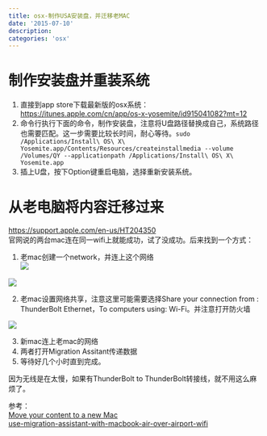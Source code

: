 ```yaml
---
title: osx-制作USA安装盘，并迁移老MAC
date: '2015-07-10'
description:
categories: 'osx'
---
```


# 制作安装盘并重装系统

1. 直接到app store下载最新版的osx系统：https://itunes.apple.com/cn/app/os-x-yosemite/id915041082?mt=12
2. 命令行执行下面的命令，制作安装盘，注意将U盘路径替换成自己，系统路径也需要匹配。这一步需要比较长时间，耐心等待。`sudo /Applications/Install\ OS\ X\ Yosemite.app/Contents/Resources/createinstallmedia --volume /Volumes/QY --applicationpath /Applications/Install\ OS\ X\ Yosemite.app`
3. 插上U盘，按下Option键重启电脑，选择重新安装系统。

# 从老电脑将内容迁移过来

https://support.apple.com/en-us/HT204350  
官网说的两台mac连在同一wifi上就能成功，试了没成功。后来找到一个方式：    

1. 老mac创建一个network，并连上这个网络  
![](https://farm1.staticflickr.com/328/19577943046_2f1a554344.jpg)  

![](https://farm1.staticflickr.com/487/19577980266_0cf6d9ea45.jpg)  

2. 老mac设置网络共享，注意这里可能需要选择Share your connection from : ThunderBolt Ethernet，To computers using: Wi-Fi。并注意打开防火墙  

![](https://farm4.staticflickr.com/3803/18981584834_c24a7b9168.jpg)  

3. 新mac连上老mac的网络  
4. 两者打开Migration Assitant传递数据
5. 等待好几个小时直到完成。

因为无线是在太慢，如果有ThunderBolt to ThunderBolt转接线，就不用这么麻烦了。  

参考：  
[Move your content to a new Mac](https://support.apple.com/en-us/HT204350)  
[use-migration-assistant-with-macbook-air-over-airport-wifi](http://marcushesse.com/2012/use-migration-assistant-with-macbook-air-over-airport-wifi/)    
